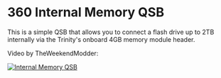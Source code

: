 # 360 Internal Memory QSB
This is a simple QSB that allows you to connect a flash drive up to 2TB internally via the Trinity's onboard 4GB memory module header.

Video by TheWeekendModder:

[![Internal Memory QSB](https://img.youtube.com/vi/F3YHQFm9TSI/0.jpg)](https://www.youtube.com/watch?v=F3YHQFm9TSI)
